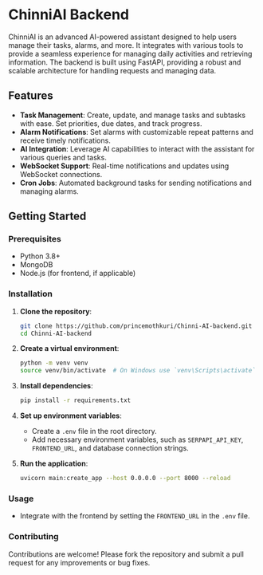 # ChinniAI Backend

ChinniAI is an advanced AI-powered assistant designed to help users manage their tasks, alarms, and more. It integrates with various tools to provide a seamless experience for managing daily activities and retrieving information. The backend is built using FastAPI, providing a robust and scalable architecture for handling requests and managing data.

## Features

- **Task Management**: Create, update, and manage tasks and subtasks with ease. Set priorities, due dates, and track progress.
- **Alarm Notifications**: Set alarms with customizable repeat patterns and receive timely notifications.
- **AI Integration**: Leverage AI capabilities to interact with the assistant for various queries and tasks.
- **WebSocket Support**: Real-time notifications and updates using WebSocket connections.
- **Cron Jobs**: Automated background tasks for sending notifications and managing alarms.

## Getting Started

### Prerequisites

- Python 3.8+
- MongoDB
- Node.js (for frontend, if applicable)

### Installation

1. **Clone the repository**:

   ```bash
   git clone https://github.com/princemothkuri/Chinni-AI-backend.git
   cd Chinni-AI-backend
   ```

2. **Create a virtual environment**:

   ```bash
   python -m venv venv
   source venv/bin/activate  # On Windows use `venv\Scripts\activate`
   ```

3. **Install dependencies**:

   ```bash
   pip install -r requirements.txt
   ```

4. **Set up environment variables**:

   - Create a `.env` file in the root directory.
   - Add necessary environment variables, such as `SERPAPI_API_KEY`, `FRONTEND_URL`, and database connection strings.

5. **Run the application**:
   ```bash
   uvicorn main:create_app --host 0.0.0.0 --port 8000 --reload
   ```

### Usage

- Integrate with the frontend by setting the `FRONTEND_URL` in the `.env` file.

### Contributing

Contributions are welcome! Please fork the repository and submit a pull request for any improvements or bug fixes.
